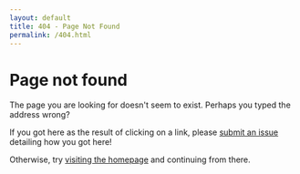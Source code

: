 ```yaml
---
layout: default
title: 404 - Page Not Found
permalink: /404.html
---
```


# Page not found

The page you are looking for doesn't seem to exist. Perhaps you typed the
address wrong?

If you got here as the result of clicking on a link, please
[submit an issue][newissue] detailing how you got here!

Otherwise, try [visiting the homepage](/) and
continuing from there.

[newissue]: https://github.com/CoraleStudios/Colore/issues/new?title=[SITE]%20Broken%20link
